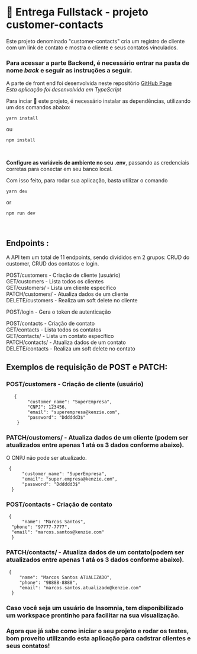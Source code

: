 # 🏁 Entrega Fullstack - projeto **customer-contacts**
Este projeto denominado "customer-contacts" cria um registro de cliente com um link de contato e mostra o cliente e seus contatos vinculados.
### Para acessar a parte Backend, é necessário entrar na pasta de nome _back_ e seguir as instruções a seguir.
A parte de front end foi desenvolvida neste repositório [GitHub Page](https://github.com/angelicaassini/customer-contacts-front) <br>
_Esta aplicação foi desenvolvida em TypeScript_ 

Para inciar 🔰 este projeto, é necessário instalar as dependências, utilizando um dos comandos abaixo:

```
yarn install
```
ou
```
npm install
```

<br>

**Configure as variáveis de ambiente no seu .env**, passando as credenciais corretas para conectar em seu banco local.


Com isso feito, para rodar sua aplicação, basta utilizar o comando 
```
yarn dev
```
or 
```
npm run dev
```

<br>

## Endpoints :
A API tem um total de 11 endpoints, sendo divididos em 2 grupos: CRUD do customer, CRUD dos contatos e login.

POST/customers - Criação de cliente (usuário) <br>
GET/customers - Lista todos os clientes  <br>
GET/customers/<id> - Lista um cliente específico  <br>
PATCH/customers/<id> - Atualiza dados de um cliente <br>
DELETE/customers - Realiza um soft delete no cliente <br>

POST/login - Gera o token de autenticação <br>
  
POST/contacts - Criação de contato <br>
GET/contacts - Lista todos os contatos  <br>
GET/contacts/<id> - Lista um contato específico <br> 
PATCH/contacts/<id> - Atualiza dados de um contato <br>
DELETE/contacts - Realiza um soft delete no contato <br>
  
## Exemplos de requisição de POST e PATCH:

  ### POST/customers - Criação de cliente (usuário) 
```
   {
        "customer_name": "SuperEmpresa",
        "CNPJ": 123456,
        "email": "superempresa@kenzie.com",
        "password": "Dddddd3$"
    }
```
  
 ### PATCH/customers/<id> - Atualiza dados de um cliente (podem ser atualizados entre apenas 1 atá os 3 dados conforme abaixo). 
 O CNPJ não pode ser atualizado.
  ```
   {
        "customer_name": "SuperEmpresa",
        "email": "super.empresa@kenzie.com",
        "password": "Dddddd3$"
    }
```
  
 ### POST/contacts - Criação de contato
  ```
   {
        "name": "Marcos Santos",
	"phone": "97777-7777",
	"email": "marcos.santos@kenzie.com"
    }
```

 ### PATCH/contacts/<id> - Atualiza dados de um contato(podem ser atualizados entre apenas 1 atá os 3 dados conforme abaixo).                     
  ```
   {
       "name": "Marcos Santos ATUALIZADO",
       "phone": "98888-8888",
       "email": "marcos.santos.atualizado@kenzie.com"
    }
```


### Caso você seja um usuário de Insomnia, tem disponibilizado um **workspace** prontinho para facilitar na sua visualização. 

### Agora que já sabe como iniciar o seu projeto e rodar os testes, bom proveito utilizando esta aplicação para cadstrar clientes e seus contatos!
